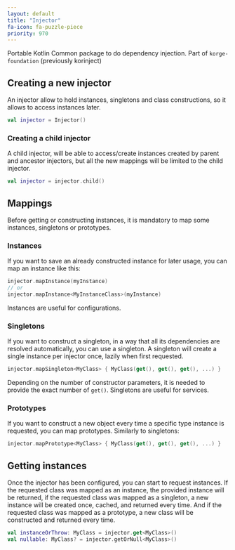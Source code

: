 ```yaml
---
layout: default
title: "Injector"
fa-icon: fa-puzzle-piece
priority: 970
---
```


Portable Kotlin Common package to do dependency injection.
Part of `korge-foundation` (previously korinject)



## Creating a new injector

An injector allow to hold instances, singletons and class constructions, so it allows to access instances later.

```kotlin
val injector = Injector()
```

### Creating a child injector

A child injector, will be able to access/create instances created by parent and ancestor injectors,
but all the new mappings will be limited to the child injector.

```kotlin
val injector = injector.child()
```

## Mappings

Before getting or constructing instances, it is mandatory to map some instances, singletons or prototypes.

### Instances

If you want to save an already constructed instance for later usage, you can map an instance like this:

```kotlin
injector.mapInstance(myInstance)
// or
injector.mapInstance<MyInstanceClass>(myInstance)
```

Instances are useful for configurations.

### Singletons

If you want to construct a singleton, in a way that all its dependencies are resolved automatically, you can use a singleton.
A singleton will create a single instance per injector once, lazily when first requested.

```kotlin
injector.mapSingleton<MyClass> { MyClass(get(), get(), get(), ...) }
```

Depending on the number of constructor parameters, it is needed to provide the exact number of `get()`.
Singletons are useful for services.

### Prototypes

If you want to construct a new object every time a specific type instance is requested, you can map prototypes.
Similarly to singletons:

```kotlin
injector.mapPrototype<MyClass> { MyClass(get(), get(), get(), ...) }
```

## Getting instances

Once the injector has been configured, you can start to request instances.
If the requested class was mapped as an instance, the provided instance will be returned,
if the requested class was mapped as a singleton, a new instance will be created once, cached, and returned every time.
And if the requested class was mapped as a prototype, a new class will be constructed and returned every time.

```kotlin
val instanceOrThrow: MyClass = injector.get<MyClass>()
val nullable: MyClass? = injector.getOrNull<MyClass>()
```
